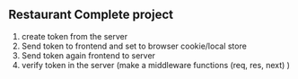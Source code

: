 
## Restaurant Complete project 

1. create token from the server
2. Send token to frontend and set to browser cookie/local store
3. Send token again frontend to server
4. verify token in the server (make a middleware functions (req, res, next) )
 
